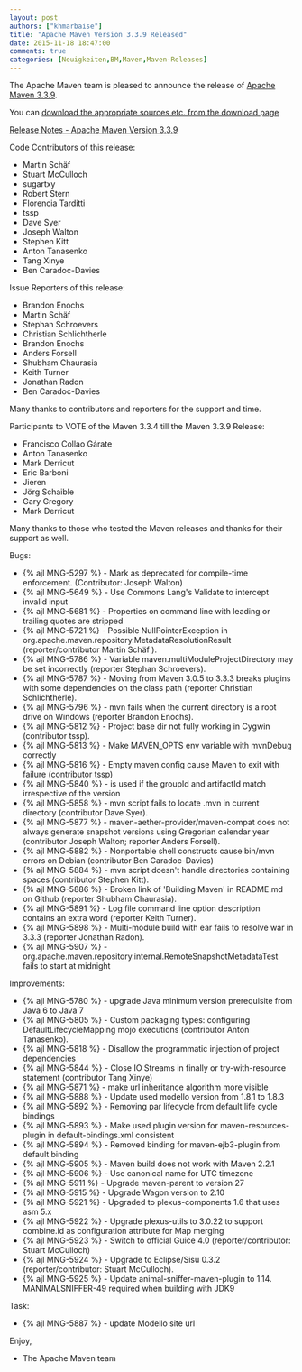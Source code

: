 ```yaml
---
layout: post
authors: ["khmarbaise"]
title: "Apache Maven Version 3.3.9 Released"
date: 2015-11-18 18:47:00
comments: true
categories: [Neuigkeiten,BM,Maven,Maven-Releases]
---
```

The Apache Maven team is pleased to announce the release of 
[Apache Maven 3.3.9](http://maven.apache.org/).

You can [download the appropriate sources etc. from the download page](http://maven.apache.org/download.cgi)

[Release Notes - Apache Maven Version 3.3.9](https://issues.apache.org/jira/secure/ReleaseNote.jspa?projectId=12316922&version=12333074)

Code Contributors of this release:

 * Martin Schäf
 * Stuart McCulloch
 * sugartxy
 * Robert Stern 
 * Florencia Tarditti 
 * tssp
 * Dave Syer
 * Joseph Walton
 * Stephen Kitt
 * Anton Tanasenko
 * Tang Xinye
 * Ben Caradoc-Davies

Issue Reporters of this release:

 * Brandon Enochs
 * Martin Schäf
 * Stephan Schroevers
 * Christian Schlichtherle
 * Brandon Enochs
 * Anders Forsell
 * Shubham Chaurasia
 * Keith Turner
 * Jonathan Radon
 * Ben Caradoc-Davies

Many thanks to contributors and reporters for the support and time.

Participants to VOTE of the Maven 3.3.4 till the Maven 3.3.9 Release:

 * Francisco Collao Gárate
 * Anton Tanasenko
 * Mark Derricut
 * Eric Barboni
 * Jieren
 * Jörg Schaible
 * Gary Gregory
 * Mark Derricut

Many thanks to those who tested the Maven releases 
and thanks for their support as well.


Bugs:

 * {% ajl MNG-5297 %} -  Mark <prerequisites> as deprecated for compile-time enforcement. (Contributor: Joseph Walton)
 * {% ajl MNG-5649 %} -  Use Commons Lang's Validate to intercept invalid input
 * {% ajl MNG-5681 %} -  Properties on command line with leading or trailing quotes are stripped
 * {% ajl MNG-5721 %} -  Possible NullPointerException in org.apache.maven.repository.MetadataResolutionResult (reporter/contributor Martin Schäf ).
 * {% ajl MNG-5786 %} -  Variable maven.multiModuleProjectDirectory may be set incorrectly (reporter Stephan Schroevers).
 * {% ajl MNG-5787 %} -  Moving from Maven 3.0.5 to 3.3.3 breaks plugins with some dependencies on the class path (reporter Christian Schlichtherle).
 * {% ajl MNG-5796 %} -  mvn fails when the current directory is a root drive on Windows (reporter Brandon Enochs).
 * {% ajl MNG-5812 %} -  Project base dir not fully working in Cygwin (contributor tssp).
 * {% ajl MNG-5813 %} -  Make MAVEN_OPTS env variable with mvnDebug correctly
 * {% ajl MNG-5816 %} -  Empty maven.config cause Maven to exit with failure (contributor tssp)
 * {% ajl MNG-5840 %} -  <relativePath> is used if the groupId and artifactId match irrespective of the version
 * {% ajl MNG-5858 %} -  mvn script fails to locate .mvn in current directory (contributor Dave Syer).
 * {% ajl MNG-5877 %} -  maven-aether-provider/maven-compat does not always generate snapshot versions using Gregorian calendar year (contributor Joseph Walton; reporter Anders Forsell).
 * {% ajl MNG-5882 %} -  Nonportable shell constructs cause bin/mvn errors on Debian (contributor Ben Caradoc-Davies)
 * {% ajl MNG-5884 %} -  mvn script doesn't handle directories containing spaces (contributor Stephen Kitt).
 * {% ajl MNG-5886 %} -  Broken link of 'Building Maven' in README.md on Github (reporter Shubham Chaurasia).
 * {% ajl MNG-5891 %} -  Log file command line option description contains an extra word (reporter Keith Turner).
 * {% ajl MNG-5898 %} -  Multi-module build with ear fails to resolve war in 3.3.3 (reporter Jonathan Radon).
 * {% ajl MNG-5907 %} -  org.apache.maven.repository.internal.RemoteSnapshotMetadataTest fails to start at midnight

Improvements:

 * {% ajl MNG-5780 %} -  upgrade Java minimum version prerequisite from Java 6 to Java 7
 * {% ajl MNG-5805 %} -  Custom packaging types: configuring DefaultLifecycleMapping mojo executions (contributor Anton Tanasenko).
 * {% ajl MNG-5818 %} -  Disallow the programmatic injection of project dependencies
 * {% ajl MNG-5844 %} -  Close IO Streams in finally or try-with-resource statement (contributor Tang Xinye)
 * {% ajl MNG-5871 %} -  make url inheritance algorithm more visible
 * {% ajl MNG-5888 %} -  Update used modello version from 1.8.1 to 1.8.3
 * {% ajl MNG-5892 %} -  Removing par lifecycle from default life cycle bindings
 * {% ajl MNG-5893 %} -  Make used plugin version for maven-resources-plugin in default-bindings.xml consistent
 * {% ajl MNG-5894 %} -  Removed binding for maven-ejb3-plugin from default binding
 * {% ajl MNG-5905 %} -  Maven build does not work with Maven 2.2.1
 * {% ajl MNG-5906 %} -  Use canonical name for UTC timezone
 * {% ajl MNG-5911 %} -  Upgrade maven-parent to version 27
 * {% ajl MNG-5915 %} -  Upgrade Wagon version to 2.10
 * {% ajl MNG-5921 %} - Upgraded to plexus-components 1.6 that uses asm 5.x
 * {% ajl MNG-5922 %} -  Upgrade plexus-utils to 3.0.22 to support combine.id as configuration attribute for Map merging
 * {% ajl MNG-5923 %} -  Switch to official Guice 4.0 (reporter/contributor: Stuart McCulloch)
 * {% ajl MNG-5924 %} -  Upgrade to Eclipse/Sisu 0.3.2 (reporter/contributor: Stuart McCulloch).
 * {% ajl MNG-5925 %} -  Update animal-sniffer-maven-plugin to 1.14. MANIMALSNIFFER-49 required when building with JDK9

Task:

 * {% ajl MNG-5887 %} -  update Modello site url


Enjoy,

- The Apache Maven team
